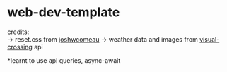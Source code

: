 # web-dev-template

credits:  
-> reset.css from [joshwcomeau](https://www.joshwcomeau.com/css/custom-css-reset/)
-> weather data and images from [visual-crossing](https://www.visualcrossing.com/weather-api) api

*learnt to use api queries, async-await